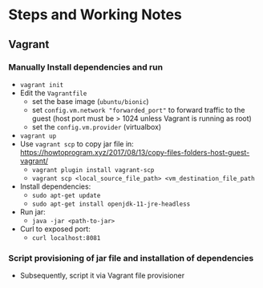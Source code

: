 # Steps and Working Notes
## Vagrant

### Manually Install dependencies and run
- `vagrant init`
- Edit the `Vagrantfile`
  - set the base image (`ubuntu/bionic`)
  - set `config.vm.network "forwarded_port"` to forward traffic to the guest (host port must be > 1024 unless Vagrant is running as root)
  - set the `config.vm.provider` (virtualbox)
- `vagrant up`
- Use `vagrant scp` to copy jar file in: https://howtoprogram.xyz/2017/08/13/copy-files-folders-host-guest-vagrant/
  - `vagrant plugin install vagrant-scp`
  - `vagrant scp <local_source_file_path> <vm_destination_file_path`
- Install dependencies:
  - `sudo apt-get update`
  - `sudo apt-get install openjdk-11-jre-headless`
- Run jar:
  - `java -jar <path-to-jar>`
- Curl to exposed port:
  - `curl localhost:8081`

### Script provisioning of jar file and installation of dependencies
- Subsequently, script it via Vagrant file provisioner
